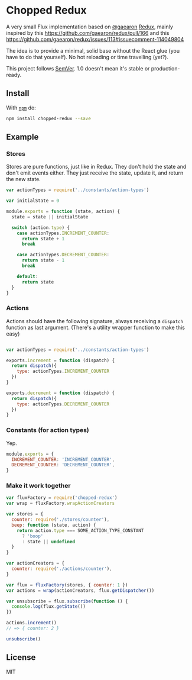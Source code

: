 # Chopped Redux

A very small Flux implementation based on [@gaearon](https://github.com/gaearon) [Redux](https://github.com/gaearon/redux), mainly inspired by this https://github.com/gaearon/redux/pull/166 and this https://github.com/gaearon/redux/issues/113#issuecomment-114049804

The idea is to provide a minimal, solid base without the React glue (you have to do that yourself). No hot reloading or time travelling (yet?).

This project follows [SemVer](http://semver.org/). 1.0 doesn't mean it's stable or production-ready.

## Install

With [`npm`](http://npmjs.org) do:

```bash
npm install chopped-redux --save
```

## Example

### Stores

Stores are pure functions, just like in Redux. They don't hold the state and don't emit events either. They just receive the state, update it, and return the new state.

```js
var actionTypes = require('../constants/action-types')

var initialState = 0

module.exports = function (state, action) {
  state = state || initialState

  switch (action.type) {
    case actionTypes.INCREMENT_COUNTER:
      return state + 1
      break

    case actionTypes.DECREMENT_COUNTER:
      return state - 1
      break

    default:
      return state
  }
}
```

### Actions

Actions should have the following signature, always receiving a `dispatch` function as last argument. (There's a utility wrapper function to make this easy)

```js

var actionTypes = require('../constants/action-types')

exports.increment = function (dispatch) {
  return dispatch({
    type: actionTypes.INCREMENT_COUNTER
  })
}

exports.decrement = function (dispatch) {
  return dispatch({
    type: actionTypes.DECREMENT_COUNTER
  })
}
```

### Constants (for action types)

Yep.

```js
module.exports = {
  INCREMENT_COUNTER: 'INCREMENT_COUNTER',
  DECREMENT_COUNTER: 'DECREMENT_COUNTER',
}
```

### Make it work together

```js
var fluxFactory = require('chopped-redux')
var wrap = fluxFactory.wrapActionCreators

var stores = {
  counter: require('./stores/counter'),
  beep: function (state, action) {
    return action.type === SOME_ACTION_TYPE_CONSTANT
      ? 'boop'
      : state || undefined
  }
}

var actionCreators = {
  counter: require('./actions/counter'),
}

var flux = fluxFactory(stores, { counter: 1 })
var actions = wrap(actionCreators, flux.getDispatcher())

var unsubscribe = flux.subscribe(function () {
  console.log(flux.getState())  
})

actions.increment()
// => { counter: 2 }

unsubscribe()
```

## License

MIT
